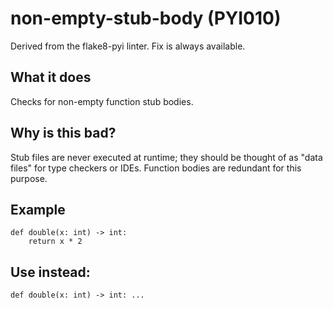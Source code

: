 # non-empty-stub-body (PYI010)
Derived from the flake8-pyi linter.
Fix is always available.
## What it does
Checks for non-empty function stub bodies.
## Why is this bad?
Stub files are never executed at runtime; they should be thought of as
"data files" for type checkers or IDEs. Function bodies are redundant
for this purpose.
## Example
```
def double(x: int) -> int:
    return x * 2
```
## Use instead:
```
def double(x: int) -> int: ...
```